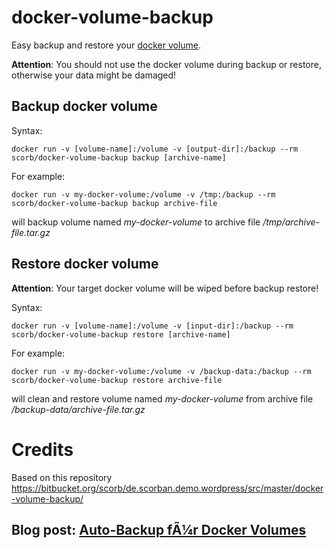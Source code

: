 # docker-volume-backup

Easy backup and restore your [docker volume](https://docs.docker.com/engine/reference/commandline/volume).

**Attention**: You should not use the docker volume during backup or restore, otherwise your data might be damaged!


## Backup docker volume

Syntax:

    docker run -v [volume-name]:/volume -v [output-dir]:/backup --rm scorb/docker-volume-backup backup [archive-name]

For example:

    docker run -v my-docker-volume:/volume -v /tmp:/backup --rm scorb/docker-volume-backup backup archive-file

will backup volume named _my-docker-volume_ to archive file _/tmp/archive-file.tar.gz_


## Restore docker volume

**Attention**: Your target docker volume will be wiped before backup restore!

Syntax:

    docker run -v [volume-name]:/volume -v [input-dir]:/backup --rm scorb/docker-volume-backup restore [archive-name]

For example:

    docker run -v my-docker-volume:/volume -v /backup-data:/backup --rm scorb/docker-volume-backup restore archive-file

will clean and restore volume named _my-docker-volume_ from archive file _/backup-data/archive-file.tar.gz_

# Credits

Based on this repository https://bitbucket.org/scorb/de.scorban.demo.wordpress/src/master/docker-volume-backup/

## Blog post: [Auto-Backup fÃ¼r Docker Volumes](http://scorban.de/2018/02/06/auto-backup-fuer-docker-volumes)
